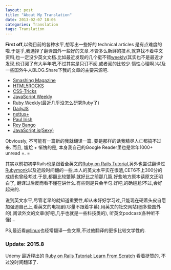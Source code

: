 ```yaml
---
layout: post
title: "About My Translation"
date: 2013-02-07 18:05
categories: Translation
tags: Translation
---
```

<!--more-->
**First off**,以俺目前的各种水平,想写出一些好的 technical articles 是有点难度的啦.于是乎,我选择了翻译国外一些好的文章.不管多么新鲜的技术,就算找不着中文资料,也一定没少英文文档.比如最近发现的几个挺不错[weekly](https://cooperpress.com/)(其实也不是最近才发现,也订阅了有大半年吧,不过其实是只订不阅,或者阅的比较少.惰性心理啊.)以及一些国外牛人BLOG.Share下我的文章的主要来源吧.

- [Smashing Magazine](http://www.smashingmagazine.com/)
- [HTML5ROCKS](http://www.html5rocks.com/en/)
- [CSS-Tricks](http://css-tricks.com/)
- [JavaScript Weekly](http://javascriptweekly.com/)
- [Ruby Weekly](http://Rubyweekly.com/)(最近几乎没怎么研究Ruby了)
- [DailyJS](http://dailyjs.com/)
- [nettus+](http://net.tutsplus.com/)
- [Paul Irish](http://paulirish.com/)
- [Rey Bango](http://blog.reybango.com/)
- [JavaScript.is(Sexy)](http://javascriptissexy.com/)


Obviously, 不可能有一篇新的我就翻译一篇. 要是那样的话我精尽人亡都搞不过来. 而且, 尴尬 + 惭愧的是, 本身我自己的Google Reader里也是常年1000+ unread =. =

其实以前初初学Rails也是跟着全英文的[Ruby on Rails Tutorial](http://Ruby.Railstutorial.org/Ruby-on-Rails-tutorial-book),另外也尝试翻译过[Rubymonk](http://Rubymonk.com/)以及近段时间翻的一些,本人的英文水平实在很渣,CET6不上300分的成绩也曾经考过.于是,都翻比较蹩脚.就好比之前那几篇,好些地方原本读原文还明白了, 翻译过后反而看不懂在讲什么.有些则是只会半句.好吧,的确尴尬!不过,会好起来的.

说到英文水平,尽管老早的就知道重要性,却从未好好学习过,只能现在硬着头皮自愿加强迫自己上,看英文的电视剧(尽量不跟着字幕),用英文的社交网站(圈多些国外的),阅读外文的文章(好吧,几乎也就是一些科技类的), 听英文podcast(各种听不懂)...

PS,最近看[@linux](http://linlis.me/)也经常翻译一些文章,不过他翻译的更多比较文学性的.

### Update: 2015.8
Udemy 最近释出的 [Ruby on Rails Tutorial: Learn From Scratch](https://blog.udemy.com/ruby-on-rails-tutorial-learn-from-scratch/) 看着挺赞的, 不过没时间翻译了.


